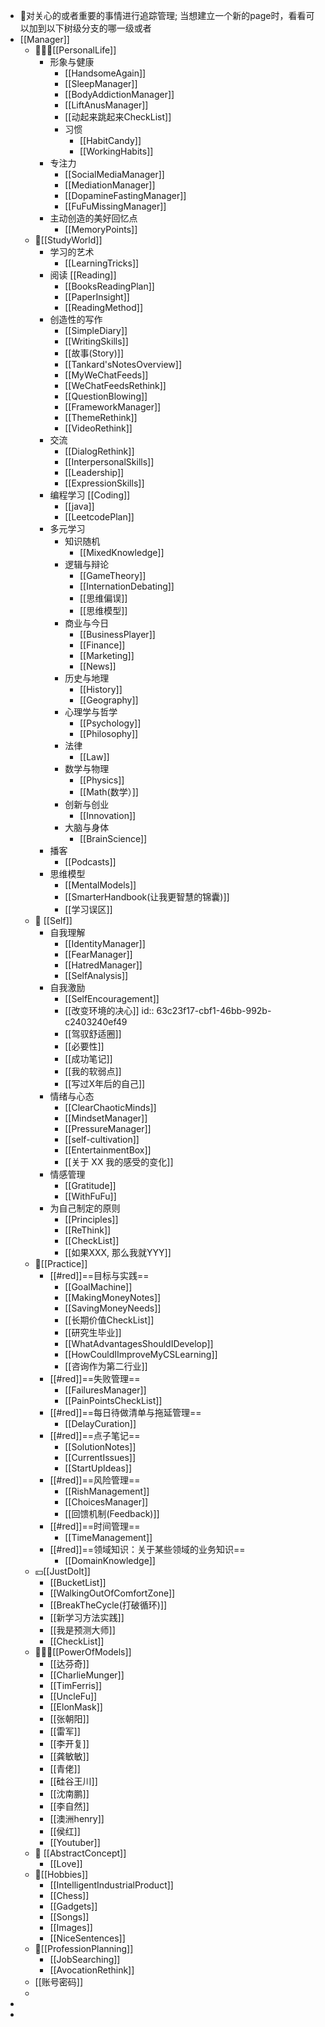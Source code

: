 - 🧱对关心的或者重要的事情进行追踪管理; 当想建立一个新的page时，看看可以加到以下树级分支的哪一级或者
- [[Manager]]
	- 👨🏼‍🎓[[PersonalLife]]
		- 形象与健康
			- [[HandsomeAgain]]
			- [[SleepManager]]
			- [[BodyAddictionManager]]
			- [[LiftAnusManager]]
			- [[动起来跳起来CheckList]]
			- 习惯
				- [[HabitCandy]]
				- [[WorkingHabits]]
		- 专注力
			- [[SocialMediaManager]]
			- [[MediationManager]]
			- [[DopamineFastingManager]]
			- [[FuFuMissingManager]]
		- 主动创造的美好回忆点
			- [[MemoryPoints]]
	- 👔[[StudyWorld]]
		- 学习的艺术
			- [[LearningTricks]]
		- 阅读 [[Reading]]
			- [[BooksReadingPlan]]
			- [[PaperInsight]]
			- [[ReadingMethod]]
		- 创造性的写作
			- [[SimpleDiary]]
			- [[WritingSkills]]
			- [[故事(Story)]]
			- [[Tankard'sNotesOverview]]
			- [[MyWeChatFeeds]]
			- [[WeChatFeedsRethink]]
			- [[QuestionBlowing]]
			- [[FrameworkManager]]
			- [[ThemeRethink]]
			- [[VideoRethink]]
		- 交流
			- [[DialogRethink]]
			- [[InterpersonalSkills]]
			- [[Leadership]]
			- [[ExpressionSkills]]
		- 编程学习 [[Coding]]
			- [[java]]
			- [[LeetcodePlan]]
		- 多元学习
			- 知识随机
				- [[MixedKnowledge]]
			- 逻辑与辩论
				- [[GameTheory]]
				- [[InternationDebating]]
				- [[思维偏误]]
				- [[思维模型]]
			- 商业与今日
				- [[BusinessPlayer]]
				- [[Finance]]
				- [[Marketing]]
				- [[News]]
			- 历史与地理
				- [[History]]
				- [[Geography]]
			- 心理学与哲学
				- [[Psychology]]
				- [[Philosophy]]
			- 法律
				- [[Law]]
			- 数学与物理
				- [[Physics]]
				- [[Math(数学）]]
			- 创新与创业
				- [[Innovation]]
			- 大脑与身体
				- [[BrainScience]]
		- 播客
			- [[Podcasts]]
		- 思维模型
			- [[MentalModels]]
			- [[SmarterHandbook(让我更智慧的锦囊)]]
			- [[学习误区]]
	- 👟 [[Self]]
		- 自我理解
			- [[IdentityManager]]
			- [[FearManager]]
			- [[HatredManager]]
			- [[SelfAnalysis]]
		- 自我激励
			- [[SelfEncouragement]]
			- [[改变环境的决心]]
			  id:: 63c23f17-cbf1-46bb-992b-c2403240ef49
			- [[驾驭舒适圈]]
			- [[必要性]]
			- [[成功笔记]]
			- [[我的软弱点]]
			- [[写过X年后的自己]]
		- 情绪与心态
			- [[ClearChaoticMinds]]
			- [[MindsetManager]]
			- [[PressureManager]]
			- [[self-cultivation]]
			- [[EntertainmentBox]]
			- [[关于 XX 我的感受的变化]]
		- 情感管理
			- [[Gratitude]]
			- [[WithFuFu]]
		- 为自己制定的原则
			- [[Principles]]
			- [[ReThink]]
			- [[CheckList]]
			- [[如果XXX, 那么我就YYY]]
	- 🎳[[Practice]]
		- [[#red]]==目标与实践==
			- [[GoalMachine]]
			- [[MakingMoneyNotes]]
			- [[SavingMoneyNeeds]]
			- [[长期价值CheckList]]
			- [[研究生毕业]]
			- [[WhatAdvantagesShouldIDevelop]]
			- [[HowCouldIImproveMyCSLearning]]
			- [[咨询作为第二行业]]
		- [[#red]]==失败管理==
			- [[FailuresManager]]
			- [[PainPointsCheckList]]
		- [[#red]]==每日待做清单与拖延管理==
			- [[DelayCuration]]
		- [[#red]]==点子笔记==
			- [[SolutionNotes]]
			- [[CurrentIssues]]
			- [[StartUpIdeas]]
		- [[#red]]==风险管理==
			- [[RishManagement]]
			- [[ChoicesManager]]
			- [[回馈机制(Feedback)]]
		- [[#red]]==时间管理==
			- [[TimeManagement]]
		- [[#red]]==领域知识：关于某些领域的业务知识==
			- [[DomainKnowledge]]
	- 💴[[JustDoIt]]
		- [[BucketList]]
		- [[WalkingOutOfComfortZone]]
		- [[BreakTheCycle(打破循环)]]
		- [[新学习方法实践]]
		- [[我是预测大师]]
		- [[CheckList]]
	- 👨🏻‍🚀[[PowerOfModels]]
		- [[达芬奇]]
		- [[CharlieMunger]]
		- [[TimFerris]]
		- [[UncleFu]]
		- [[ElonMask]]
		- [[张朝阳]]
		- [[雷军]]
		- [[李开复]]
		- [[龚敏敏]]
		- [[青佬]]
		- [[硅谷王川]]
		- [[沈南鹏]]
		- [[李自然]]
		- [[澳洲henry]]
		- [[侯红]]
		- [[Youtuber]]
	- 🕋 [[AbstractConcept]]
		- [[Love]]
	- 🍻[[Hobbies]]
		- [[IntelligentIndustrialProduct]]
		- [[Chess]]
		- [[Gadgets]]
		- [[Songs]]
		- [[Images]]
		- [[NiceSentences]]
	- 🥝[[ProfessionPlanning]]
		- [[JobSearching]]
		- [[AvocationRethink]]
	- [[账号密码]]
	-
-
-